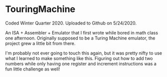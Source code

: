 # TouringMachine

Coded Winter Quarter 2020. Uploaded to Github on 5/24/2020.

An ISA + Assembler + Emulator that I first wrote while bored in math class one afternoon. Originally supposed to be a Turing Machine emulator, the project grew a little bit from there.

I'm probably not ever going to touch this again, but it was pretty nifty to use what I learned to make something like this. Figuring out how to add two numbers while only having one register and increment instructions was a fun little challenge as well!

